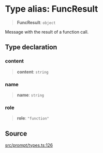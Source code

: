 # Type alias: FuncResult

> **FuncResult**: `object`

Message with the result of a function call.

## Type declaration

### content

> **content**: `string`

### name

> **name**: `string`

### role

> **role**: `"function"`

## Source

[src/prompt/types.ts:126](https://github.com/dexaai/llm-tools/blob/3551610/src/prompt/types.ts#L126)

